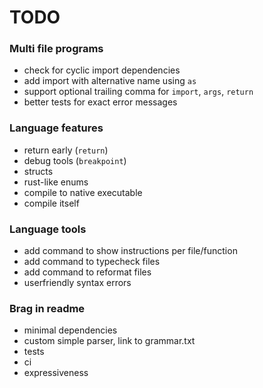 # TODO

### Multi file programs
- check for cyclic import dependencies
- add import with alternative name using `as`
- support optional trailing comma for `import`, `args`, `return`
- better tests for exact error messages

### Language features
- return early (`return`)
- debug tools (`breakpoint`)
- structs
- rust-like enums
- compile to native executable
- compile itself

### Language tools
- add command to show instructions per file/function
- add command to typecheck files
- add command to reformat files
- userfriendly syntax errors

### Brag in readme
- minimal dependencies
- custom simple parser, link to grammar.txt
- tests
- ci
- expressiveness
